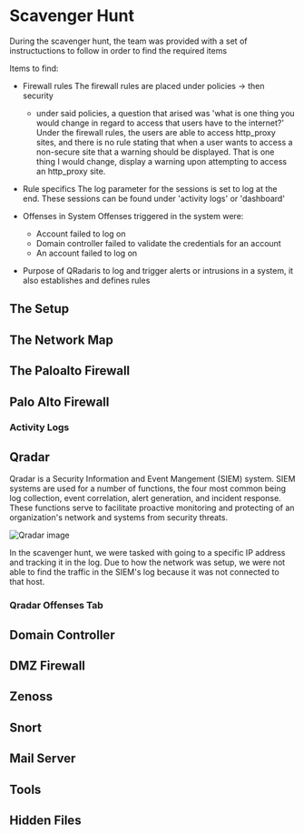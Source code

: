 # Scavenger Hunt

During the scavenger hunt, the team was provided with a set of instructuctions to follow in order to find the required items

Items to find:

- Firewall rules
  The firewall rules are placed under policies -> then security
  - under said policies, a question that arised was 'what is one thing you would change in regard to access that users have to the internet?'
    Under the firewall rules, the users are able to access http_proxy sites, and there is no rule stating that when a user wants to access a non-secure site that a warning should be displayed. That is one thing I would change, display a warning upon attempting to access an http_proxy site.
- Rule specifics
  The log parameter for the sessions is set to log at the end. These sessions can be found under 'activity logs' or 'dashboard'
- Offenses in System
  Offenses triggered in the system were:

  - Account failed to log on
  - Domain controller failed to validate the credentials for an account
  - An account failed to log on

- Purpose of QRadaris to log and trigger alerts or intrusions in a system, it also establishes and defines rules

## The Setup

## The Network Map

## The Paloalto Firewall

## Palo Alto Firewall

### Activity Logs

## Qradar

Qradar is a Security Information and Event Mangement (SIEM) system. SIEM systems are used for a number of functions, the four most common being log collection, event correlation, alert generation, and incident response. These functions serve to facilitate proactive monitoring and protecting of an organization's network and systems from security threats.

![Qradar image](/scavengerHunt_qradar_00.png)

In the scavenger hunt, we were tasked with going to a specific IP address and tracking it in the log. Due to how the network was setup, we were not able to find the traffic in the SIEM's log because it was not connected to that host.

### Qradar Offenses Tab

## Domain Controller

## DMZ Firewall

## Zenoss

## Snort

## Mail Server

## Tools

## Hidden Files
